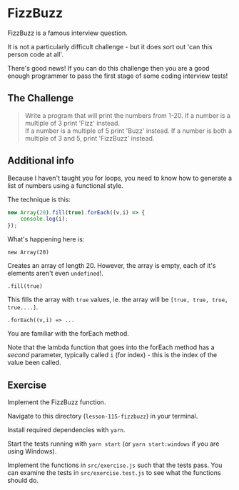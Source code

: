 # FizzBuzz 

FizzBuzz is a famous interview question. 

It is not a particularly difficult challenge - but it does sort out 'can this person code at all'. 

There's good news! If you can do this challenge then you are a good enough programmer to pass the first stage of some coding interview tests!

## The Challenge

> Write a program that will print the numbers from 1-20. 
> If a number is a multiple of 3 print 'Fizz' instead.  
> If a number is a multiple of 5 print 'Buzz' instead. 
> If a number is both a multiple of 3 and 5, print 'FizzBuzz' instead. 


## Additional info

Because I haven't taught you for loops, you need to know how to generate a list of numbers using a functional style. 

The technique is this: 

``` javascript
new Array(20).fill(true).forEach((v,i) => {
    console.log(i); 
}); 
```

What's happening here is: 


`new Array(20)`

Creates an array of length 20. However, the array is empty, each of it's elements aren't even `undefined`!. 

`.fill(true)`

This fills the array with `true` values, ie. the array will be `[true, true, true, true....]`. 

`.forEach((v,i) => ...` 

You are familiar with the forEach method. 

Note that the lambda function that goes into the forEach method has a _second_ parameter, typically called `i` (for index) - this is the index of the value been called. 


## Exercise 

Implement the FizzBuzz function. 

Navigate to this directory (`lesson-115-fizzbuzz`) in your terminal. 

Install required dependencies with `yarn`.

Start the tests running with `yarn start` (or `yarn start:windows` if you are using Windows). 

Implement the functions in `src/exercise.js` such that the tests pass. You can examine the tests  in `src/exercise.test.js` to see what the functions should do. 


 